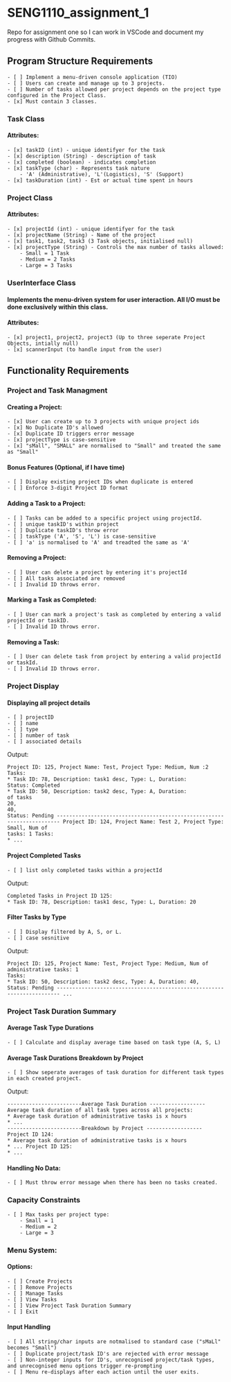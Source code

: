 # SENG1110_assignment_1
Repo for assignment one so I can work in VSCode and document my progress with Github Commits. 

## Program Structure Requirements
    - [ ] Implement a menu-driven console application (TIO)
    - [ ] Users can create and manage up to 3 projects.
    - [ ] Number of tasks allowed per project depends on the project type configured in the Project Class. 
    - [x] Must contain 3 classes.

### Task Class
#### Attributes:
    - [x] taskID (int) - unique identifyer for the task
    - [x] description (String) - description of task
    - [x] completed (boolean) - indicates completion
    - [x] taskType (char) - Represents task nature 
        - 'A' (Administrative), 'L'(Logistics), 'S' (Support)
    - [x] taskDuration (int) - Est or actual time spent in hours

### Project Class
#### Attributes:
    - [x] projectId (int) - unique identifyer for the task
    - [x] projectName (String) - Name of the project
    - [x] task1, task2, task3 (3 Task objects, initialised null)
    - [x] projectType (String) - Controls the max number of tasks allowed:
        - Small = 1 Task
        - Medium = 2 Tasks
        - Large = 3 Tasks

### UserInterface Class
#### Implements the menu-driven system for user interaction. All I/O must be done exclusively within this class. 
#### Attributes:
    - [x] project1, project2, project3 (Up to three seperate Project Objects, intially null)
    - [x] scannerInput (to handle input from the user)

## Functionality Requirements
### Project and Task Managment

#### Creating a Project:
    - [x] User can create up to 3 projects with unique project ids
    - [x] No Duplicate ID's allowed
    - [x] Duplicate ID triggers error message
    - [x] projectType is case-sensitive 
    - [x] "sMall", "SMALL" are normalised to "Small" and treated the same as "Small"
#### Bonus Features (Optional, if I have time)
    - [ ] Display existing project IDs when duplicate is entered
    - [ ] Enforce 3-digit Project ID format


    

#### Adding a Task to a Project:
    - [ ] Tasks can be added to a specific project using projectId.
    - [ ] unique taskID's within project
    - [ ] Duplicate taskID's throw error
    - [ ] taskType ('A', 'S', 'L') is case-sensitive
    - [ ] 'a' is normalised to 'A' and treadted the same as 'A'

#### Removing a Project:
    - [ ] User can delete a project by entering it's projectId
    - [ ] All tasks associated are removed
    - [ ] Invalid ID throws error.

#### Marking a Task as Completed:
    - [ ] User can mark a project's task as completed by entering a valid projectId or taskID. 
    - [ ] Invalid ID throws error.

#### Removing a Task:
    - [ ] User can delete task from project by entering a valid projectId or taskId.
    - [ ] Invalid ID throws error. 

### Project Display
#### Displaying all project details
    - [ ] projectID
    - [ ] name
    - [ ] type
    - [ ] number of task
    - [ ] associated details


Output:

```
Project ID: 125, Project Name: Test, Project Type: Medium, Num :2
Tasks:
* Task ID: 78, Description: task1 desc, Type: L, Duration:
Status: Completed
* Task ID: 50, Description: task2 desc, Type: A, Duration:
of tasks
20,
40,
Status: Pending ----------------------------------------------------------------------- Project ID: 124, Project Name: Test 2, Project Type: Small, Num of
tasks: 1 Tasks:
* ...
```

#### Project Completed Tasks
    - [ ] list only completed tasks within a projectId

Output:
```
Completed Tasks in Project ID 125:
* Task ID: 78, Description: task1 desc, Type: L, Duration: 20
```

#### Filter Tasks by Type
    - [ ] Display filtered by A, S, or L.
    - [ ] case sesnitive

Output:
```
Project ID: 125, Project Name: Test, Project Type: Medium, Num of administrative tasks: 1
Tasks:
* Task ID: 50, Description: task2 desc, Type: A, Duration: 40,
Status: Pending ----------------------------------------------------------------------- ...
```

### Project Task Duration Summary
#### Average Task Type Durations
    - [ ] Calculate and display average time based on task type (A, S, L)

#### Average Task Durations Breakdown by Project
    - [ ] Show seperate averages of task duration for different task types in each created project. 

Output:

```
------------------------Average Task Duration ------------------ Average task duration of all task types across all projects:
* Average task duration of administrative tasks is x hours
* ...
------------------------Breakdown by Project ------------------ Project ID 124:
* Average task duration of administrative tasks is x hours
* ... Project ID 125:
* ...
```

#### Handling No Data:
    - [ ] Must throw error message when there has been no tasks created.

### Capacity Constraints
    - [ ] Max tasks per project type:
        - Small = 1
        - Medium = 2
        - Large = 3

### Menu System:
#### Options:
    - [ ] Create Projects
    - [ ] Remove Projects
    - [ ] Manage Tasks
    - [ ] View Tasks
    - [ ] View Project Task Duration Summary
    - [ ] Exit

#### Input Handling
    - [ ] All string/char inputs are notmalised to standard case ("sMaLl" becomes "Small")
    - [ ] Duplicate project/task ID's are rejected with error message
    - [ ] Non-integer inputs for ID's, unrecognised project/task types, and unrecognised menu options trigger re-prompting
    - [ ] Menu re-displays after each action until the user exits.
    